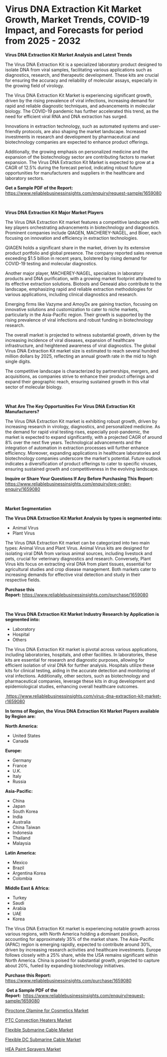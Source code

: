 <p><h1>Virus DNA Extraction Kit Market Growth, Market Trends, COVID-19 Impact, and Forecasts for period from 2025 - 2032</h1></p><p><strong>Virus DNA Extraction Kit Market Analysis and Latest Trends</strong></p>
<p><p>The Virus DNA Extraction Kit is a specialized laboratory product designed to isolate DNA from viral samples, facilitating various applications such as diagnostics, research, and therapeutic development. These kits are crucial for ensuring the accuracy and reliability of molecular assays, especially in the growing field of virology. </p><p>The Virus DNA Extraction Kit Market is experiencing significant growth, driven by the rising prevalence of viral infections, increasing demand for rapid and reliable diagnostic techniques, and advancements in molecular biology. The COVID-19 pandemic has further accelerated this trend, as the need for efficient viral RNA and DNA extraction has surged. </p><p>Innovations in extraction technology, such as automated systems and user-friendly protocols, are also shaping the market landscape. Increased investments in research and development by pharmaceutical and biotechnology companies are expected to enhance product offerings. </p><p>Additionally, the growing emphasis on personalized medicine and the expansion of the biotechnology sector are contributing factors to market expansion. The Virus DNA Extraction Kit Market is expected to grow at a CAGR of 12.5% during the forecast period, indicating robust future opportunities for manufacturers and suppliers in the healthcare and laboratory sectors.</p></p>
<p><strong>Get a Sample PDF of the Report:&nbsp;</strong> <a href="https://www.reliablebusinessinsights.com/enquiry/request-sample/1659080?utm_campaign=116&utm_medium=2&utm_source=Github&utm_content=ia&utm_term=23032025&utm_id=virus-dna-extraction-kit">https://www.reliablebusinessinsights.com/enquiry/request-sample/1659080</a></p>
<p>&nbsp;</p>
<p><strong>Virus DNA Extraction Kit Major Market Players</strong></p>
<p><p>The Virus DNA Extraction Kit market features a competitive landscape with key players orchestrating advancements in biotechnology and diagnostics. Prominent companies include QIAGEN, MACHEREY-NAGEL, and Bioer, each focusing on innovation and efficiency in extraction technologies. </p><p>QIAGEN holds a significant share in the market, driven by its extensive product portfolio and global presence. The company reported sales revenue exceeding $1.5 billion in recent years, bolstered by rising demand for COVID-19 testing and molecular diagnostics.</p><p>Another major player, MACHEREY-NAGEL, specializes in laboratory products and DNA purification, with a growing market footprint attributed to its effective extraction solutions. Biotools and Geneaid also contribute to the landscape, emphasizing rapid and reliable extraction methodologies for various applications, including clinical diagnostics and research.</p><p>Emerging firms like Vazyme and AmoyDx are gaining traction, focusing on innovative solutions and customization to cater to niche markets, particularly in the Asia-Pacific region. Their growth is supported by the rising prevalence of viral infections and robust funding in biotechnology research.</p><p>The overall market is projected to witness substantial growth, driven by the increasing incidence of viral diseases, expansion of healthcare infrastructure, and heightened awareness of viral diagnostics. The global Virus DNA Extraction Kit market size is estimated to reach several hundred million dollars by 2025, reflecting an annual growth rate in the mid to high single digits.</p><p>The competitive landscape is characterized by partnerships, mergers, and acquisitions, as companies strive to enhance their product offerings and expand their geographic reach, ensuring sustained growth in this vital sector of molecular biology.</p></p>
<p>&nbsp;</p>
<p><strong>What Are The Key Opportunities For Virus DNA Extraction Kit Manufacturers?</strong></p>
<p><p>The Virus DNA Extraction Kit market is exhibiting robust growth, driven by increasing research in virology, diagnostics, and personalized medicine. As the demand for rapid viral testing rises, especially post-pandemic, the market is expected to expand significantly, with a projected CAGR of around 8% over the next five years. Technological advancements and the integration of automation in extraction processes will further enhance efficiency. Moreover, expanding applications in healthcare laboratories and biotechnology companies underscore the market's potential. Future outlook indicates a diversification of product offerings to cater to specific viruses, ensuring sustained growth and competitiveness in the evolving landscape.</p></p>
<p><strong>Inquire or Share Your Questions If Any Before Purchasing This Report:</strong> <a href="https://www.reliablebusinessinsights.com/enquiry/pre-order-enquiry/1659080?utm_campaign=116&utm_medium=2&utm_source=Github&utm_content=ia&utm_term=23032025&utm_id=virus-dna-extraction-kit">https://www.reliablebusinessinsights.com/enquiry/pre-order-enquiry/1659080</a></p>
<p>&nbsp;</p>
<p><strong>Market Segmentation</strong></p>
<p><strong>The Virus DNA Extraction Kit Market Analysis by types is segmented into:</strong></p>
<p><ul><li>Animal Virus</li><li>Plant Virus</li></ul></p>
<p><p>The Virus DNA Extraction Kit market can be categorized into two main types: Animal Virus and Plant Virus. Animal Virus kits are designed for isolating viral DNA from various animal sources, including livestock and pets, crucial for veterinary diagnostics and research. Conversely, Plant Virus kits focus on extracting viral DNA from plant tissues, essential for agricultural studies and crop disease management. Both markets cater to increasing demands for effective viral detection and study in their respective fields.</p></p>
<p><strong>Purchase this Report:&nbsp;</strong><a href="https://www.reliablebusinessinsights.com/purchase/1659080?utm_campaign=116&utm_medium=2&utm_source=Github&utm_content=ia&utm_term=23032025&utm_id=virus-dna-extraction-kit">https://www.reliablebusinessinsights.com/purchase/1659080</a></p>
<p>&nbsp;</p>
<p><strong>The Virus DNA Extraction Kit Market Industry Research by Application is segmented into:</strong></p>
<p><ul><li>Laboratory</li><li>Hospital</li><li>Others</li></ul></p>
<p><p>The Virus DNA Extraction Kit market is pivotal across various applications, including laboratories, hospitals, and other facilities. In laboratories, these kits are essential for research and diagnostic purposes, allowing for efficient isolation of viral DNA for further analysis. Hospitals utilize these kits for clinical testing, aiding in the accurate detection and monitoring of viral infections. Additionally, other sectors, such as biotechnology and pharmaceutical companies, leverage these kits in drug development and epidemiological studies, enhancing overall healthcare outcomes.</p></p>
<p><a href="https://www.reliablebusinessinsights.com/virus-dna-extraction-kit-market-r1659080?utm_campaign=116&utm_medium=2&utm_source=Github&utm_content=ia&utm_term=23032025&utm_id=virus-dna-extraction-kit">&nbsp;https://www.reliablebusinessinsights.com/virus-dna-extraction-kit-market-r1659080</a></p>
<p><strong>In terms of Region, the Virus DNA Extraction Kit Market Players available by Region are:</strong></p>
<p>
    <p> <strong> North America: </strong>
        <ul>
            <li>United States</li>
            <li>Canada</li>
        </ul>
        </p> 
    <p> <strong> Europe: </strong>
        <ul>
            <li>Germany</li>
            <li>France</li>
            <li>U.K.</li>
            <li>Italy</li>
            <li>Russia</li>
        </ul>
        </p> 
    <p> <strong> Asia-Pacific: </strong>
        <ul>
            <li>China</li>
            <li>Japan</li>
            <li>South Korea</li>
            <li>India</li>
            <li>Australia</li>
            <li>China Taiwan</li>
            <li>Indonesia</li>
            <li>Thailand</li>
            <li>Malaysia</li>
        </ul>
        </p> 
    <p> <strong> Latin America: </strong>
        <ul>
            <li>Mexico</li>
            <li>Brazil</li>
            <li>Argentina Korea</li>
            <li>Colombia</li>
        </ul>
        </p> 
    <p> <strong> Middle East & Africa: </strong>
        <ul>
            <li>Turkey</li>
            <li>Saudi</li>
            <li>Arabia</li>
            <li>UAE</li>
            <li>Korea</li>
        </ul>
    </p>
    </p>
<p><p>The Virus DNA Extraction Kit market is experiencing notable growth across various regions, with North America holding a dominant position, accounting for approximately 35% of the market share. The Asia-Pacific (APAC) region is emerging rapidly, expected to contribute around 30%, driven by increasing research activities and healthcare investments. Europe follows closely with a 25% share, while the USA remains significant within North America. China is poised for substantial growth, projected to capture about 20%, fueled by expanding biotechnology initiatives.</p></p>
<p><strong>Purchase this Report: </strong><a href="https://www.reliablebusinessinsights.com/purchase/1659080?utm_campaign=116&utm_medium=2&utm_source=Github&utm_content=ia&utm_term=23032025&utm_id=virus-dna-extraction-kit">https://www.reliablebusinessinsights.com/purchase/1659080</a></p>
<p>&nbsp;<strong>Get a Sample PDF of the Report:&nbsp;&nbsp;</strong><a href="https://www.reliablebusinessinsights.com/enquiry/request-sample/1659080?utm_campaign=116&utm_medium=2&utm_source=Github&utm_content=ia&utm_term=23032025&utm_id=virus-dna-extraction-kit">https://www.reliablebusinessinsights.com/enquiry/request-sample/1659080</a></p>
<p><strong></strong></p>
<p><p><a href="https://github.com/ishikodehira/Market-Research-Report-List-1/blob/main/piroctone-olamine-for-cosmetics-market.md?utm_campaign=116&utm_medium=2&utm_source=Github&utm_content=ia&utm_term=23032025&utm_id=virus-dna-extraction-kit">Piroctone Olamine for Cosmetics Market</a></p><p><a href="https://github.com/tahjaylestro/Market-Research-Report-List-1/blob/main/ptc-convection-heaters-market.md?utm_campaign=116&utm_medium=2&utm_source=Github&utm_content=ia&utm_term=23032025&utm_id=virus-dna-extraction-kit">PTC Convection Heaters Market</a></p><p><a href="https://github.com/mismannely/Market-Research-Report-List-1/blob/main/flexible-submarine-cable-market.md?utm_campaign=116&utm_medium=2&utm_source=Github&utm_content=ia&utm_term=23032025&utm_id=virus-dna-extraction-kit">Flexible Submarine Cable Market</a></p><p><a href="https://github.com/klenaestien23/Market-Research-Report-List-1/blob/main/flexible-dc-submarine-cable-market.md?utm_campaign=116&utm_medium=2&utm_source=Github&utm_content=ia&utm_term=23032025&utm_id=virus-dna-extraction-kit">Flexible DC Submarine Cable Market</a></p><p><a href="https://github.com/filinjaic7/Market-Research-Report-List-1/blob/main/hea-paint-sprayers-market.md?utm_campaign=116&utm_medium=2&utm_source=Github&utm_content=ia&utm_term=23032025&utm_id=virus-dna-extraction-kit">HEA Paint Sprayers Market</a></p></p>